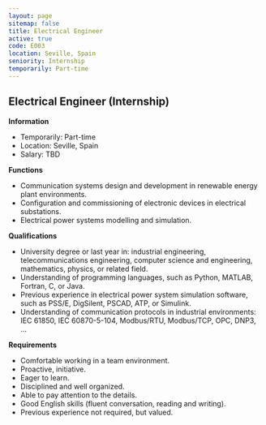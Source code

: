 ```yaml
---
layout: page
sitemap: false
title: Electrical Engineer
active: true
code: E003
location: Seville, Spain
seniority: Internship
temporarily: Part-time
---
```


## Electrical Engineer (Internship)

**Information**

* Temporarily: Part-time
* Location: Seville, Spain
* Salary: TBD

**Functions﻿**

* Communication systems design and development in renewable energy plant environments.
* Configuration and commissioning of electronic devices in electrical substations.
* Electrical power systems modelling and simulation.

**Qualifications**

* University degree or last year in: industrial engineering, telecommunications engineering, computer science and engineering, mathematics, physics, or related field.
* Understanding of programming languages, such as Python, MATLAB, Fortran, C, or Java.
* Previous experience in electrical power system simulation software, such as PSS/E, DigSilent, PSCAD, ATP, or Simulink.
* Understanding of communication protocols in industrial environments: IEC 61850, IEC 60870-5-104, Modbus/RTU, Modbus/TCP, OPC, DNP3, ...

**Requirements**

* Comfortable working in a team environment.
* Proactive, initiative.
* Eager to learn.
* Disciplined and well organized.
* Able to pay attention to the details.
* Good English skills (fluent conversation, reading and writing).
* Previous experience not required, but valued.
